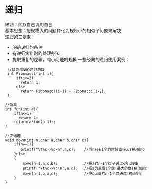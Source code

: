 # 递归
递归：函数自己调用自己  
基本思想：把规模大的问题转化为规模小的相似子问题来解决  
递归的三要素：
* 明确递归的条件
* 有递归终止时的处理办法
* 提取重复的逻辑，缩小问题的规模
一些经典的递归使用案例：
````
 //斐波那契的递归函数
 int Fibonacci(int i){
     if(i<=2)
       return 1;
     else 
       return Fibonacci(i-1) + Fibonacci(i-2);
 }
````
````
//阶乘
int fun(int a){
    if(a<=1)
      return 1;
    return(a*fun(a-1));
}
````
````
//汉诺塔
void move(int n,char a,char b,char c){
    if(n==1){
       printf("\t%c->%c\n",a,c);    //当n只有1个的时候直接从a移动到c  
    }else
    {   
        move(n-1,a,c,b);            //把a的n-1个盘子通过c移动到b 
        printf("\t%c->%c\n",a,c);   //把a的最后1个盘(最大的盘)移动到c 
        move(n-1,b,a,c);            //吧b上面的n-1个盘通过a移动到c 
    }   
}
````
